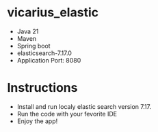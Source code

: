 # vicarius_elastic

* Java 21
* Maven
* Spring boot
* elasticsearch-7.17.0
* Application Port: 8080

# Instructions

* Install and run localy elastic search version 7.17.
* Run the code with your fevorite IDE
* Enjoy the app!
